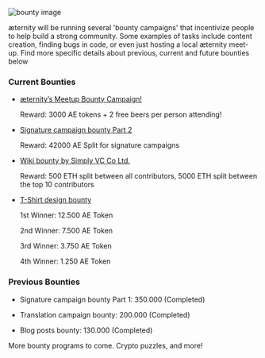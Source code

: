 ![bounty image](https://github.com/aeternity/wiki/blob/master/images/ae-bounty-program.png)

æternity will be running several 'bounty campaigns' that incentivize people to help build a strong community. Some examples of tasks include content creation, finding bugs in code, or even just hosting a local æternity meet-up. Find more specific details about previous, current and future bounties below

### Current Bounties


* [æternity’s Meetup Bounty Campaign!](https://blog.aeternity.com/%C3%A6ternitys-meetup-bounty-campaign-bb348067e5a4)
    
    Reward: 3000 AE tokens + 2 free beers per person attending!

* [Signature campaign bounty Part 2](https://bitcointalk.org/index.php?topic=1819473.0)

    Reward: 42000 AE Split for signature campaigns

* [Wiki bounty by Simply VC Co Ltd.](https://blog.aeternity.com/%C3%A6ternity-wiki-bounty-campaign-6419b7c7c3bd)

    Reward: 500 ETH split between all contributors, 5000 ETH split between the top 10 contributors

* [T-Shirt design bounty](https://docs.google.com/forms/d/e/1FAIpQLSc4NSHNUE8uHCpkh2Ap3zuikGwOB7QHeadp8e-F6vkKsboUQQ/viewform)
    
    1st Winner: 12.500 AE Token

    2nd Winner: 7.500 AE Token 

    3rd Winner: 3.750 AE Token

    4th Winner: 1.250 AE Token 


### Previous Bounties

* Signature campaign bounty Part 1: 350.000 (Completed)

* Translation campaign bounty: 200.000 (Completed)
* Blog posts bounty: 130.000 (Completed)

More bounty programs to come. Crypto puzzles, and more!